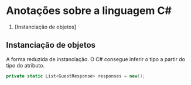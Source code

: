 # Anotações sobre a linguagem C\#

1. [Instanciação de objetos]

## Instanciação de objetos

A forma reduzida de instanciação. O C# consegue inferir o tipo a partir do tipo do atributo.

```csharp
private static List<GuestResponse> responses = new();
```
